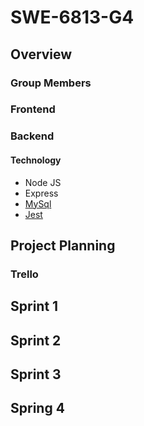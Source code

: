 # SWE-6813-G4
## Overview
### Group Members
### Frontend
### Backend
#### Technology
- Node JS 
- Express
- [MySql](https://www.npmjs.com/package/mysql2)
- [Jest](https://jestjs.io/)

## Project Planning
### Trello
## Sprint 1 
## Sprint 2
## Sprint 3
## Spring 4
